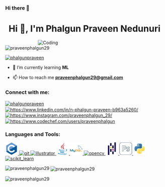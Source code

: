 ### Hi there 👋

<!--
**praveenphalgun29/praveenphalgun29** is a ✨ _special_ ✨ repository because its `README.md` (this file) appears on your GitHub profile.

Here are some ideas to get you started:

- 🔭 I’m currently working on ...
- 🌱 I’m currently learning ...
- 👯 I’m looking to collaborate on ...
- 🤔 I’m looking for help with ...
- 💬 Ask me about ...
- 📫 How to reach me: ...
- 😄 Pronouns: ...
- ⚡ Fun fact: ...
-->
<h1 align="center">Hi 👋, I'm Phalgun Praveen Nedunuri</h1>
<img align="right" alt="Coding" width="400" src="https://images.squarespace-cdn.com/content/v1/5d2f0641837d7c00014d5176/1631794689579-3QHVOT9WDR1ISOO1LKMK/beTravod.png">

<p align="left"> <img src="https://komarev.com/ghpvc/?username=praveenphalgun29&label=Profile%20views&color=0e75b6&style=flat" alt="praveenphalgun29" /> </p>

<p align="left"> <a href="https://twitter.com/phalgunpraveen" target="blank"><img src="https://img.shields.io/twitter/follow/phalgunpraveen?logo=twitter&style=for-the-badge" alt="phalgunpraveen" /></a> </p>

- 🌱 I’m currently learning **ML**

- 📫 How to reach me **praveenphalgun29@gmail.com**

<h3 align="left">Connect with me:</h3>
<p align="left">
<a href="https://twitter.com/phalgunpraveen" target="blank"><img align="center" src="https://raw.githubusercontent.com/rahuldkjain/github-profile-readme-generator/master/src/images/icons/Social/twitter.svg" alt="phalgunpraveen" height="30" width="40" /></a>
<a href="https://linkedin.com/in/https://www.linkedin.com/in/n-phalgun-praveen-b963a5260/" target="blank"><img align="center" src="https://raw.githubusercontent.com/rahuldkjain/github-profile-readme-generator/master/src/images/icons/Social/linked-in-alt.svg" alt="https://www.linkedin.com/in/n-phalgun-praveen-b963a5260/" height="30" width="40" /></a>
<a href="https://instagram.com/https://www.instagram.com/praveenphalgun_29/" target="blank"><img align="center" src="https://raw.githubusercontent.com/rahuldkjain/github-profile-readme-generator/master/src/images/icons/Social/instagram.svg" alt="https://www.instagram.com/praveenphalgun_29/" height="30" width="40" /></a>
<a href="https://www.codechef.com/users/https://www.codechef.com/users/praveenphalgun" target="blank"><img align="center" src="https://cdn.jsdelivr.net/npm/simple-icons@3.1.0/icons/codechef.svg" alt="https://www.codechef.com/users/praveenphalgun" height="30" width="40" /></a>
</p>

<h3 align="left">Languages and Tools:</h3>
<p align="left"> <a href="https://www.cprogramming.com/" target="_blank" rel="noreferrer"> <img src="https://raw.githubusercontent.com/devicons/devicon/master/icons/c/c-original.svg" alt="c" width="40" height="40"/> </a> <a href="https://git-scm.com/" target="_blank" rel="noreferrer"> <img src="https://www.vectorlogo.zone/logos/git-scm/git-scm-icon.svg" alt="git" width="40" height="40"/> </a> <a href="https://www.adobe.com/in/products/illustrator.html" target="_blank" rel="noreferrer"> <img src="https://www.vectorlogo.zone/logos/adobe_illustrator/adobe_illustrator-icon.svg" alt="illustrator" width="40" height="40"/> </a> <a href="https://www.java.com" target="_blank" rel="noreferrer"> <img src="https://raw.githubusercontent.com/devicons/devicon/master/icons/java/java-original.svg" alt="java" width="40" height="40"/> </a> <a href="https://www.mysql.com/" target="_blank" rel="noreferrer"> <img src="https://raw.githubusercontent.com/devicons/devicon/master/icons/mysql/mysql-original-wordmark.svg" alt="mysql" width="40" height="40"/> </a> <a href="https://opencv.org/" target="_blank" rel="noreferrer"> <img src="https://www.vectorlogo.zone/logos/opencv/opencv-icon.svg" alt="opencv" width="40" height="40"/> </a> <a href="https://pandas.pydata.org/" target="_blank" rel="noreferrer"> <img src="https://raw.githubusercontent.com/devicons/devicon/2ae2a900d2f041da66e950e4d48052658d850630/icons/pandas/pandas-original.svg" alt="pandas" width="40" height="40"/> </a> <a href="https://www.photoshop.com/en" target="_blank" rel="noreferrer"> <img src="https://raw.githubusercontent.com/devicons/devicon/master/icons/photoshop/photoshop-line.svg" alt="photoshop" width="40" height="40"/> </a> <a href="https://www.python.org" target="_blank" rel="noreferrer"> <img src="https://raw.githubusercontent.com/devicons/devicon/master/icons/python/python-original.svg" alt="python" width="40" height="40"/> </a> <a href="https://scikit-learn.org/" target="_blank" rel="noreferrer"> <img src="https://upload.wikimedia.org/wikipedia/commons/0/05/Scikit_learn_logo_small.svg" alt="scikit_learn" width="40" height="40"/> </a> </p>

<p><img align="left" src="https://github-readme-stats.vercel.app/api/top-langs?username=praveenphalgun29&show_icons=true&locale=en&layout=compact" alt="praveenphalgun29" /></p>

<p>&nbsp;<img align="center" src="https://github-readme-stats.vercel.app/api?username=praveenphalgun29&show_icons=true&locale=en" alt="praveenphalgun29" /></p>

<p><img align="center" src="https://github-readme-streak-stats.herokuapp.com/?user=praveenphalgun29&" alt="praveenphalgun29" /></p>
